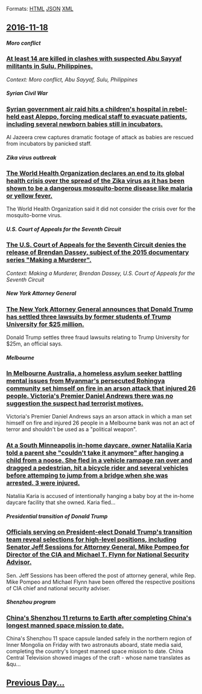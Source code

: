 
Formats: [HTML](2016/11/18/index.html)  [JSON](2016/11/18/index.json)  [XML](2016/11/18/index.xml)  

## [2016-11-18](/news/2016/11/18/index.md)

##### Moro conflict
### [ At least 14 are killed in clashes with suspected Abu Sayyaf militants in Sulu, Philippines. ](/news/2016/11/18/at-least-14-are-killed-in-clashes-with-suspected-abu-sayyaf-militants-in-sulu-philippines.md)
_Context: Moro conflict, Abu Sayyaf, Sulu, Philippines_

##### Syrian Civil War
### [Syrian government air raid hits a children's hospital in rebel-held east Aleppo, forcing medical staff to evacuate patients, including several newborn babies still in incubators. ](/news/2016/11/18/syrian-government-air-raid-hits-a-children-s-hospital-in-rebel-held-east-aleppo-forcing-medical-staff-to-evacuate-patients-including-sever.md)
Al Jazeera crew captures dramatic footage of attack as babies are rescued from incubators by panicked staff.

##### Zika virus outbreak
### [The World Health Organization declares an end to its global health crisis over the spread of the Zika virus as it has been shown to be a dangerous mosquito-borne disease like malaria or yellow fever. ](/news/2016/11/18/the-world-health-organization-declares-an-end-to-its-global-health-crisis-over-the-spread-of-the-zika-virus-as-it-has-been-shown-to-be-a-dan.md)
The World Health Organization said it did not consider the crisis over for the mosquito-borne virus.

##### U.S. Court of Appeals for the Seventh Circuit
### [The U.S. Court of Appeals for the Seventh Circuit denies the release of Brendan Dassey, subject of the 2015 documentary series "Making a Murderer". ](/news/2016/11/18/the-u-s-court-of-appeals-for-the-seventh-circuit-denies-the-release-of-brendan-dassey-subject-of-the-2015-documentary-series-making-a-mur.md)
_Context: Making a Murderer, Brendan Dassey, U.S. Court of Appeals for the Seventh Circuit_

##### New York Attorney General
### [The New York Attorney General announces that Donald Trump has settled three lawsuits by former students of Trump University for $25 million. ](/news/2016/11/18/the-new-york-attorney-general-announces-that-donald-trump-has-settled-three-lawsuits-by-former-students-of-trump-university-for-25-million.md)
Donald Trump settles three fraud lawsuits relating to Trump University for $25m, an official says.

##### Melbourne
### [In Melbourne Australia, a homeless asylum seeker battling mental issues from Myanmar's persecuted Rohingya community set himself on fire in an arson attack that injured 26 people. Victoria's Premier Daniel Andrews there was no suggestion the suspect had terrorist motives.](/news/2016/11/18/in-melbourne-australia-a-homeless-asylum-seeker-battling-mental-issues-from-myanmar-s-persecuted-rohingya-community-set-himself-on-fire-in.md)
Victoria&#039;s Premier Daniel Andrews says an arson attack in which a man set himself on fire and injured 26 people in a Melbourne bank was not an act of terror and shouldn&#039;t be used as a &quot;political weapon&quot;.

##### 
### [ At a South Minneapolis in-home daycare, owner Nataliia Karia told a parent she "couldn't take it anymore" after hanging a child from a noose. She fled in a vehicle rampage ran over and dragged a pedestrian, hit a bicycle rider and several vehicles before attemping to jump from a bridge when she was arrested. 3 were injured. ](/news/2016/11/18/at-a-south-minneapolis-in-home-daycare-owner-nataliia-karia-told-a-parent-she-couldn-t-take-it-anymore-after-hanging-a-child-from-a-noos.md)
Nataliia Karia is accused of intentionally hanging a baby boy at the in-home daycare facility that she owned. Karia fled&hellip;

##### Presidential transition of Donald Trump
### [Officials serving on President-elect Donald Trump's transition team reveal selections for high-level positions, including Senator Jeff Sessions for Attorney General, Mike Pompeo for Director of the CIA and Michael T. Flynn for National Security Advisor. ](/news/2016/11/18/officials-serving-on-president-elect-donald-trump-s-transition-team-reveal-selections-for-high-level-positions-including-senator-jeff-sessi.md)
Sen. Jeff Sessions has been offered the post of attorney general, while Rep. Mike Pompeo and Michael Flynn have been offered the respective positions of CIA chief and national security adviser.

##### Shenzhou program
### [China's Shenzhou 11 returns to Earth after completing China's longest manned space mission to date. ](/news/2016/11/18/china-s-shenzhou-11-returns-to-earth-after-completing-china-s-longest-manned-space-mission-to-date.md)
China&#x27;s Shenzhou 11 space capsule landed safely in the northern region of Inner Mongolia on Friday with two astronauts aboard, state media said, completing the country&#x27;s longest manned space mission to date. China Central Television showed images of the craft - whose name translates as &qu...

## [Previous Day...](/news/2016/11/17/index.md)


